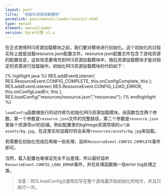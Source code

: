 ```yaml
---
layout: post
title:  "初始化资源加载模块"
permalink: post/manual/loader/resinit.html
type: manual
element: manualloader
version: Egret引擎 v1.x
---
```


在正式使用RES资源加载模块之前，我们要对模块进行初始化。这个初始化的过程实际上就是加载resource.json配置文件。resource.json配置文件包含了游戏资源的配置信息，这些信息要填充到RES资源加载模块中，随后资源加载模块才能对指定的资源进行加载操作。初始化RES资源加载模块的代码如下：

{% highlight java %}
RES.addEventListener( RES.ResourceEvent.CONFIG_COMPLETE, this.onConfigComplete, this );
RES.addEventListener( RES.ResourceEvent.CONFIG_LOAD_ERROR, this.onConfigLoadErr, this );
RES.loadConfig("resources/resource.json","resources/");
{% endhighlight %}

`loadConfig`函数做执行的动作即为初始化RES资源加载模块。该函数包含两个参数，第一个参数是`resource.json`文件的完整路径，第二个参数是`resource.json`里每个资源项url的前缀。例如配置里的bgImage资源项填的`url是assets/bg.jpg`，在这里实际加载时将会采用`resources/assets/bg.jpg`来加载。

若需要在初始化完成后再做一些处理，监听`ResourceEvent.CONFIG_COMPLETE`事件即可。

当然，载入配置也难保证完全不出差错，所以最好监听 `ResourceEvent.CONFIG_LOAD_ERROR`事件，并在处理函数做一些error log处理之类。

>注意：RES.loadConfig()通常应写在整个游戏最开始初始化的地方，并且只执行一次。